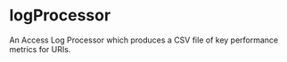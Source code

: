 logProcessor
============

An Access Log Processor which produces a CSV file of key performance metrics for URIs.
